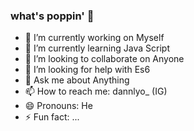 ### what's poppin' 👻


- 🔭 I’m currently working on Myself
- 🌱 I’m currently learning Java Script
- 👯 I’m looking to collaborate on Anyone
- 🤔 I’m looking for help with Es6
- 💬 Ask me about Anything
- 📫 How to reach me: dannlyo_ (IG)
- 😄 Pronouns: He
- ⚡ Fun fact: ... 
